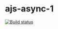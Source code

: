 # ajs-async-1

[![Build status](https://ci.appveyor.com/api/projects/status/0qw5s1bliv2i1dbu?svg=true)](https://ci.appveyor.com/project/Nataliya-grish/ajs-async-1)
